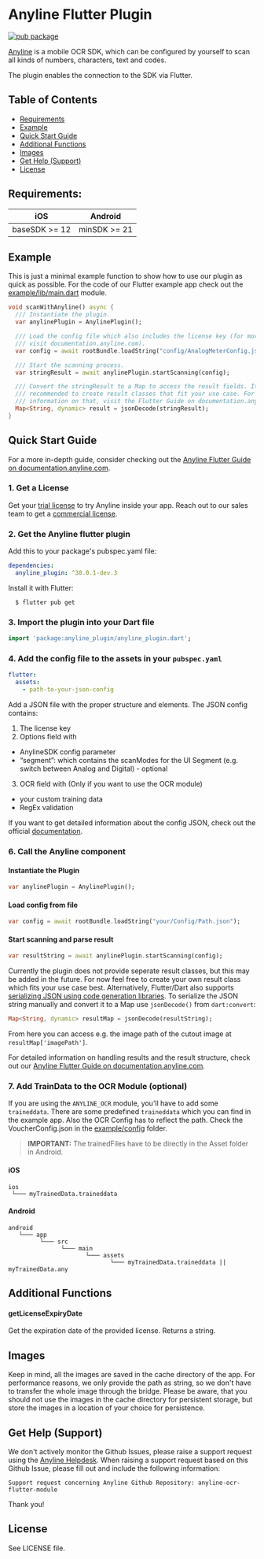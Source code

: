 # Anyline Flutter Plugin

[![pub package](https://img.shields.io/pub/v/anyline_plugin.svg)](https://pub.dev/packages/anyline_plugin)

[Anyline](https://www.anyline.io) is a mobile OCR SDK, which can be configured by yourself to scan all kinds of numbers, characters, text and codes. 

The plugin enables the connection to the SDK via Flutter.

## Table of Contents
* [Requirements](#requirements)
* [Example](#example)
* [Quick Start Guide](#quick-start-guide)
* [Additional Functions](#additional-functions)
* [Images](#Images)
* [Get Help (Support)](#Get-Help-Support)
* [License](#License)

## Requirements:

| **iOS**           | **Android**  |
|-------------------|--------------|
| baseSDK >= 12     | minSDK >= 21 |

## Example

This is just a minimal example function to show how to use our plugin as quick as possible. For the code of our Flutter example app check out the [example/lib/main.dart](https://github.com/Anyline/anyline-ocr-flutter-module/blob/main/example/lib/main.dart) module.
```dart
void scanWithAnyline() async {
  /// Instantiate the plugin.
  var anylinePlugin = AnylinePlugin();

  /// Load the config file which also includes the license key (for more info
  /// visit documentation.anyline.com).
  var config = await rootBundle.loadString("config/AnalogMeterConfig.json");

  /// Start the scanning process.
  var stringResult = await anylinePlugin.startScanning(config);

  /// Convert the stringResult to a Map to access the result fields. It is
  /// recommended to create result classes that fit your use case. For more
  /// information on that, visit the Flutter Guide on documentation.anyline.com.
  Map<String, dynamic> result = jsonDecode(stringResult);
}
```
	                
## Quick Start Guide

For a more in-depth guide, consider checking out the [Anyline Flutter Guide on documentation.anyline.com](https://documentation.anyline.com/toc/platforms/flutter/getting_started.html#anyline-flutter-guide).

### 1. Get a License
Get your [trial license](https://ocr.anyline.com/request/sdk-trial/) to try Anyline inside your app. 
Reach out to our sales team to get a [commercial license](https://ocr.anyline.com/request/sdk-trial/).

### 2. Get the Anyline flutter plugin

Add this to your package's pubspec.yaml file:

```yaml
dependencies:
  anyline_plugin: ^38.0.1-dev.3
```

Install it with Flutter:

```shell
  $ flutter pub get
```

### 3. Import the plugin into your Dart file
```dart
import 'package:anyline_plugin/anyline_plugin.dart';
```
### 4. Add the config file to the assets in your `pubspec.yaml`
```yaml
flutter:
  assets:
    - path-to-your-json-config
```
Add a JSON file with the proper structure and elements. The JSON config contains: 

1. The license key 
2. Options field with
-	AnylineSDK config parameter
-	“segment”: which contains the scanModes for the UI Segment (e.g. switch between Analog and Digital) - optional
3. OCR field with (Only if you want to use the OCR module)
-   your custom training data
-   RegEx validation

If you want to get detailed information about the config JSON, check out the official [documentation](https://documentation.anyline.io/toc/view_configuration/index.html).

### 6. Call the Anyline component 

#### Instantiate the Plugin

```dart
var anylinePlugin = AnylinePlugin();
```

#### Load config from file

```dart
var config = await rootBundle.loadString("your/Config/Path.json");
```

#### Start scanning and parse result

```dart
var resultString = await anylinePlugin.startScanning(config);
```

Currently the plugin does not provide seperate result classes, but this may be added in the future. For now feel free to create your own result class which fits your use case best. Alternatively, Flutter/Dart also supports [serializing JSON using code generation libraries](https://flutter.dev/docs/development/data-and-backend/json). To serialize the JSON string manually and convert it to a Map use `jsonDecode()` from `dart:convert`:

```dart
Map<String, dynamic> resultMap = jsonDecode(resultString);
```

From here you can access e.g. the image path of the cutout image at `resultMap['imagePath']`. 

For detailed information on handling results and the result structure, check out our [Anyline Flutter Guide on documentation.anyline.com](https://documentation.anyline.com/toc/platforms/flutter/getting_started.html#anyline-flutter-guide).

### 7. Add TrainData to the OCR Module (optional) 
If you are using the `ANYLINE_OCR` module, you'll have to add some `traineddata`. There are some predefined `traineddata` which
you can find in the example app. Also the OCR Config has to reflect the path. Check the VoucherConfig.json in the [example/config](https://github.com/Anyline/anyline-ocr-flutter-module/blob/main/example/config) folder.

> __IMPORTANT:__ The trainedFiles have to be directly in the Asset folder in Android.

#### iOS
```
ios   
 └─── myTrainedData.traineddata
```

#### Android
```
android   
   └─── app
         └─── src
               └─── main
                      └─── assets
                             └─── myTrainedData.traineddata || myTrainedData.any
```


## Additional Functions

#### getLicenseExpiryDate

Get the expiration date of the provided license. Returns a string.


## Images

Keep in mind, all the images are saved in the cache directory of the app. For performance reasons, we only provide the 
path as string, so we don't have to transfer the whole image through the bridge. Please be aware,  that you should not 
use the images in the cache directory for persistent storage, but store the images in a location of your choice for persistence.

## Get Help (Support)

We don't actively monitor the Github Issues, please raise a support request using the [Anyline Helpdesk](https://anyline.atlassian.net/servicedesk/customer/portal/2/group/6).
When raising a support request based on this Github Issue, please fill out and include the following information:

```
Support request concerning Anyline Github Repository: anyline-ocr-flutter-module
```

Thank you!

## License

See LICENSE file.

